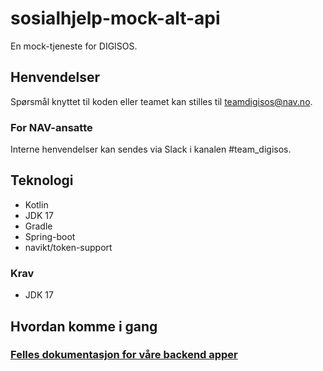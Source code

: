# sosialhjelp-mock-alt-api
En mock-tjeneste for DIGISOS.

## Henvendelser
Spørsmål knyttet til koden eller teamet kan stilles til teamdigisos@nav.no.

### For NAV-ansatte
Interne henvendelser kan sendes via Slack i kanalen #team_digisos.

## Teknologi
* Kotlin
* JDK 17
* Gradle
* Spring-boot
* navikt/token-support

### Krav
- JDK 17

## Hvordan komme i gang
### [Felles dokumentasjon for våre backend apper](https://teamdigisos.intern.nav.no/docs/utviklerdokumentasjon/kom%20igang%20med%20utvikling#backend-gradle)

